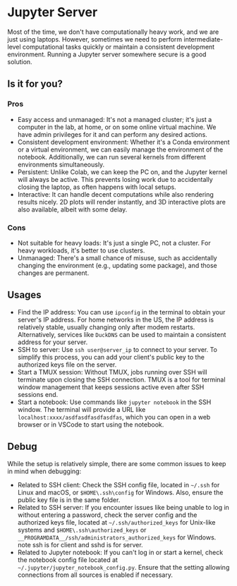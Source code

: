 # Jupyter Server

Most of the time, we don't have computationally heavy work, and we are just using laptops. However, sometimes we need to perform intermediate-level computational tasks quickly or maintain a consistent development environment. Running a Jupyter server somewhere secure is a good solution.

## Is it for you?
### Pros
- Easy access and unmanaged: It's not a managed cluster; it's just a computer in the lab, at home, or on some online virtual machine. We have admin privileges for it and can perform any desired actions.
- Consistent development environment: Whether it's a Conda environment or a virtual environment, we can easily manage the environment of the notebook. Additionally, we can run several kernels from different environments simultaneously.
- Persistent: Unlike Colab, we can keep the PC on, and the Jupyter kernel will always be active. This prevents losing work due to accidentally closing the laptop, as often happens with local setups.
- Interactive: It can handle decent computations while also rendering results nicely. 2D plots will render instantly, and 3D interactive plots are also available, albeit with some delay.

### Cons
- Not suitable for heavy loads: It's just a single PC, not a cluster. For heavy workloads, it's better to use clusters.
- Unmanaged: There's a small chance of misuse, such as accidentally changing the environment (e.g., updating some package), and those changes are permanent.

## Usages
- Find the IP address: You can use `ipconfig` in the terminal to obtain your server's IP address. For home networks in the US, the IP address is relatively stable, usually changing only after modem restarts. Alternatively, services like `DuckDNS` can be used to maintain a consistent address for your server.
- SSH to server: Use `ssh user@server_ip` to connect to your server. To simplify this process, you can add your client's public key to the authorized keys file on the server.
- Start a TMUX session: Without TMUX, jobs running over SSH will terminate upon closing the SSH connection. TMUX is a tool for terminal window management that keeps sessions active even after SSH sessions end.
- Start a notebook: Use commands like `jupyter notebook` in the SSH window. The terminal will provide a URL like `localhost:xxxx/asdfasdfasdfasdfas`, which you can open in a web browser or in VSCode to start using the notebook.

## Debug
While the setup is relatively simple, there are some common issues to keep in mind when debugging:
- Related to SSH client: Check the SSH config file, located in `~/.ssh` for Linux and macOS, or `$HOME\.ssh\config` for Windows. Also, ensure the public key file is in the same folder.
- Related to SSH server: If you encounter issues like being unable to log in without entering a password, check the server config and the authorized keys file, located at `~/.ssh/authorized_keys` for Unix-like systems and `$HOME\.ssh\authorized_keys` or `__PROGRAMDATA__/ssh/administrators_authorized_keys` for Windows.
note ssh is for client and sshd is for server. 
- Related to Jupyter notebook: If you can't log in or start a kernel, check the notebook config file located at `~/.jupyter/jupyter_notebook_config.py`. Ensure that the setting allowing connections from all sources is enabled if necessary.
